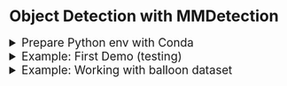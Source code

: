 # Object Detection with MMDetection

<details>
  <summary style="font-size: 1.3rem">Prepare Python env with Conda</summary>

  ### create a new conde env with python 3.9:
  ```bash
  conda create -n bitirmeProjesi
  conda activate bitirmeProjesi
  conda install python=3.9
  ```

  ### install pytorch 2.4 with cuda 12.4:
  ```bash
  pip install torch==2.4.1 torchvision==0.19.1 torchaudio==2.4.1 --index-url https://download.pytorch.org/whl/cu124
  ```

  ### verify pytorch installation:
  ```bash
  python _env/verify_pytorch.py.py
  ```

  ### install openmim, mmengine, mmcv, mmdet and mmyolo:
  ```bash
  pip install -U openmim
  mim install mmengine
  CXXFLAGS="-std=c++17" pip install mmcv

  git clone https://github.com/open-mmlab/mmdetection.git
  cd mmdetection
  CXXFLAGS="-std=c++17" pip install -v -e .

  git clone https://github.com/open-mmlab/mmyolo.git
  cd mmyolo
  pip install -r requirements/albu.txt
  CXXFLAGS="-std=c++17" pip install -v -e .
  ```
  ### edit the "mmcv_maximum_version" variable in the following files to be like this:
  * /mmdetection/mmdet/\_\_init\_\_.py
  * /mmyolo/mmyolo/\_\_init\_\_.py
  ```bash
  mmcv_maximum_version = '2.2.1'
  ```

  ### install future and tensorboard:
  ```bash
  pip install future tensorboard
  ```

</details>




<details>
  <summary style="font-size: 1.3rem">Example: First Demo (testing)</summary>

  ### run detection:
  for all images
  ```bash
  python detFirstDemo/detect_all.py
  ```
</details>




<details>
  <summary style="font-size: 1.3rem">Example: Working with balloon dataset</summary>

  ### convert balloon to coco format:
  
  ```bash
  python detBalloon/01_convert_balloon_to_coco_format.py
  ```

  ### create the config file:
  ```bash
  python detBalloon/02_create_config_file.py
  ```

  ### prepare the custom evaluator:
  * copy the custom evaluator to the correct location:
  ```bash
  cp _to_copy/yolo_style_pr.py mmdetection/mmdet/evaluation/metrics/
  ```
  * edit the "mmdetection/mmdet/evaluation/metrics/__init__.py" file
  * append "YOLOStylePR" to the \_\_all\_\_ list


  ### train:
  * without yolo metrics
  ```bash
  python -W ignore mmdetection/tools/train.py configs/rtmdet_tiny_1xb4-20e_balloon.py
  ```
  * with yolo metrics (custom evaluator)
  ```bash
  python -W ignore mmdetection/tools/train.py configs/rtmdet_tiny_1xb4-20e_balloon_with-yolo-metrics.py
  ```
  ### create .pkl file:
  you can also change epoch to the best epoch i.e: best_coco_bbox_mAP_epoch_XX.pth
  ```bash
  python mmdetection/tools/test.py configs/rtmdet_tiny_1xb4-20e_balloon.py work_dirs/rtmdet_tiny_1xb4-20e_balloon/epoch_20.pth --out detBalloon/balloon.pkl
  ```

  ### show True Recall and True Precision values:
  ```bash
  python detBalloon/03_metrics.py
  ```

  ### run detection:
  for single image
  ```bash
  python detBalloon/detect_single.py
  ```
  for all images
  ```bash
  python detBalloon/detect_all.py
  ```
</details>






